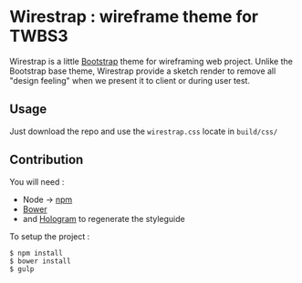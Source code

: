# Wirestrap : wireframe theme for TWBS3

Wirestrap is a little [Bootstrap](https://github.com/twbs/bootstrap-sass) theme for wireframing web project. Unlike the Bootstrap base theme, Wirestrap provide a sketch render to remove all "design feeling" when we present it to client or during user test.

## Usage

Just download the repo and use the `wirestrap.css` locate in `build/css/`

## Contribution

You will need :

* Node -> [npm](npmjs.org)
* [Bower](bower.io)
* and [Hologram](https://github.com/trulia/hologram) to regenerate the styleguide

To setup the project :

````
$ npm install
$ bower install
$ gulp
````

